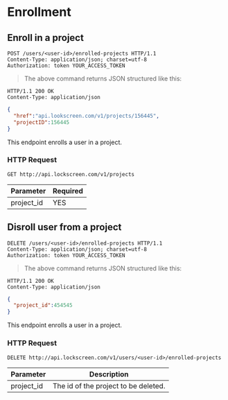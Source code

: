 # Enrollment

## Enroll in a project

```http
POST /users/<user-id>/enrolled-projects HTTP/1.1
Content-Type: application/json; charset=utf-8
Authorization: token YOUR_ACCESS_TOKEN
```
> The above command returns JSON structured like this:

```http
HTTP/1.1 200 OK
Content-Type: application/json
```

```json
{
  "href":"api.lookscreen.com/v1/projects/156445",
  "projectID":156445
}
```

This endpoint enrolls a user in a project.

### HTTP Request

`GET http://api.lockscreen.com/v1/projects`

Parameter | Required
--------- | --------
project_id | YES

## Disroll user from a project

```http
DELETE /users/<user-id>/enrolled-projects HTTP/1.1
Content-Type: application/json; charset=utf-8
Authorization: token YOUR_ACCESS_TOKEN
```

> The above command returns JSON structured like this:

```http
HTTP/1.1 200 OK
Content-Type: application/json
```

```json
{
  "project_id":454545
}
```
This endpoint enrolls a user in a project.

### HTTP Request

`DELETE http://api.lockscreen.com/v1/users/<user-id>/enrolled-projects`

Parameter | Description
--------- | -----------
project_id | The id of the project to be deleted.
